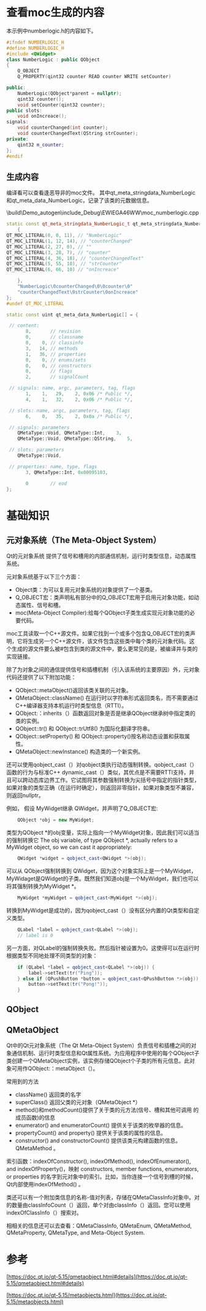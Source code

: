 
# 查看moc生成的内容
本示例中numberlogic.h的内容如下。
```C++
#ifndef NUMBERLOGIC_H
#define NUMBERLOGIC_H
#include <QWidget>
class NumberLogic : public QObject
{
    Q_OBJECT
    Q_PROPERTY(qint32 counter READ counter WRITE setCounter)

public:
    NumberLogic(QObject*parent = nullptr);
    qint32 counter();
    void setCounter(qint32 counter);
public slots:
    void onIncreace();
signals:
    void counterChanged(int counter);
    void counterChangedText(QString strCounter);
private:
    qint32 m_counter;
};
#endif
```

## 生成内容
编译看可以查看逢恶导非的moc文件。
其中qt_meta_stringdata_NumberLogic和qt_meta_data_NumberLogic，记录了该类的元数据信息。

\build\Demo_autogen\include_Debug\EWIEGA46WW\moc_numberlogic.cpp
```C++
static const qt_meta_stringdata_NumberLogic_t qt_meta_stringdata_NumberLogic = {
    {
QT_MOC_LITERAL(0, 0, 11), // "NumberLogic"
QT_MOC_LITERAL(1, 12, 14), // "counterChanged"
QT_MOC_LITERAL(2, 27, 0), // ""
QT_MOC_LITERAL(3, 28, 7), // "counter"
QT_MOC_LITERAL(4, 36, 18), // "counterChangedText"
QT_MOC_LITERAL(5, 55, 10), // "strCounter"
QT_MOC_LITERAL(6, 66, 10) // "onIncreace"

    },
    "NumberLogic\0counterChanged\0\0counter\0"
    "counterChangedText\0strCounter\0onIncreace"
};
#undef QT_MOC_LITERAL

static const uint qt_meta_data_NumberLogic[] = {

 // content:
       8,       // revision
       0,       // classname
       0,    0, // classinfo
       3,   14, // methods
       1,   36, // properties
       0,    0, // enums/sets
       0,    0, // constructors
       0,       // flags
       2,       // signalCount

 // signals: name, argc, parameters, tag, flags
       1,    1,   29,    2, 0x06 /* Public */,
       4,    1,   32,    2, 0x06 /* Public */,

 // slots: name, argc, parameters, tag, flags
       6,    0,   35,    2, 0x0a /* Public */,

 // signals: parameters
    QMetaType::Void, QMetaType::Int,    3,
    QMetaType::Void, QMetaType::QString,    5,

 // slots: parameters
    QMetaType::Void,

 // properties: name, type, flags
       3, QMetaType::Int, 0x00095103,

       0        // eod
};
```
# 基础知识
## 元对象系统（The Meta-Object System）
Qt的元对象系统 提供了信号和槽用的内部通信机制，运行时类型信息，动态属性系统。

元对象系统基于以下三个方面：
- Object类：为可以复用元对象系统的对象提供了一个基类。
- Q_OBJECT宏：类声明私有部分中的Q_OBJECT宏用于启用元对象功能，如动态属性、信号和槽。
- moc(Meta-Object Compiler):给每个QObject子类生成实现元对象功能的必要代码。

moc工具读取一个C++源文件。如果它找到一个或多个包含Q_OBJECT宏的类声明，它将生成另一个C++源文件，该文件包含这些类中每个类的元对象代码。这个生成的源文件要么被#包含到类的源文件中，要么更常见的是，被编译并与类的实现链接。

除了为对象之间的通信提供信号和插槽机制（引入该系统的主要原因）外，元对象代码还提供了以下附加功能：

- QObject::metaObject()返回该类关联的元对象。
- QMetaObject::className() 在运行时以字符串形式返回类名，而不需要通过C++编译器支持本机运行时类型信息（RTTI）。
- QObject:：inherits（）函数返回对象是否是继承QObject继承树中指定类的类的实例。
- QObject::tr() 和 QObject::trUtf8() 为国际化翻译字符串。
- QObject::setProperty() 和 QObject::property()按名称动态设置和获取属性。
- QMetaObject::newInstance() 构造类的一个新实例。

还可以使用qobject_cast（）对qobject类执行动态强制转换。qobject_cast（）函数的行为与标准C++ dynamic_cast（）类似，其优点是不需要RTTI支持，并且可以跨动态库边界工作。它试图将其参数强制转换为尖括号中指定的指针类型，如果对象的类型正确（在运行时确定），则返回非零指针，如果对象类型不兼容，则返回nullptr。

例如， 假设 MyWidget继承 QWidget，并声明了Q_OBJECT宏:
```C++
    QObject *obj = new MyWidget;
```
类型为QObject *的obj变量，实际上指向一个MyWidget对象，因此我们可以适当的强制转换它
The obj variable, of type QObject *, actually refers to a MyWidget object, so we can cast it appropriately:
```C++
    QWidget *widget = qobject_cast<QWidget *>(obj);
```

可以从 QObject强制转换到 QWidget，因为这个对象实际上是一个MyWidget，MyWidaget是QWidget的子类。既然我们知道obj是一个MyWidget，我们也可以将其强制转换为MyWidget *。
```C++
    MyWidget *myWidget = qobject_cast<MyWidget *>(obj);
```
转换到MyWidget是成功的，因为qobject_cast（）没有区分内置的Qt类型和自定义类型。
```C++
    QLabel *label = qobject_cast<QLabel *>(obj);
    // label is 0
```
另一方面，对QLabel的强制转换失败。然后指针被设置为0。这使得可以在运行时根据类型不同地处理不同类型的对象：
```C++
    if (QLabel *label = qobject_cast<QLabel *>(obj)) {
        label->setText(tr("Ping"));
    } else if (QPushButton *button = qobject_cast<QPushButton *>(obj)) {
        button->setText(tr("Pong!"));
    }
```
## QObject

## QMetaObject
Qt中的Qt元对象系统（The Qt Meta-Object System）负责信号和插槽之间的对象通信机制、运行时类型信息和Qt属性系统。为应用程序中使用的每个QObject子类创建一个QMetaObject实例，该实例存储QObject个子类的所有元信息。此对象可用作QObject:：metaObject（）。

常用到的方法
- className() 返回类的名字
- superClass() 返回父类的元对象（QMetaObject *）
- method()和methodCount()提供了关于类的元方法(信号、槽和其他可调用 的成员函数)的信息
- enumerator() and enumeratorCount() 提供关于该类的枚举器的信息。
- propertyCount() and property() 提供关于该类的属性的信息。
- constructor() and constructorCount() 提供该类元构建函数的信息。QMetaMethod 。

索引函数：indexOfConstructor(), indexOfMethod(), indexOfEnumerator(), and indexOfProperty()，映射 constructors, member functions, enumerators, or properties 的名字到元对象中的索引。比如，当你连接一个信号到槽的时候，Qt内部使用indexOfMethod() 。

类还可以有一个附加类信息的名称-值对列表，存储在QMetaClassInfo对象中。对的数量由classInfoCount（）返回，单个对由classInfo（）返回。您可以使用indexOfClassInfo（）搜索对。

相相关的信息还可以去查看：QMetaClassInfo, QMetaEnum, QMetaMethod, QMetaProperty, QMetaType, and Meta-Object System.


# 参考
[https://doc.qt.io/qt-5.15/qmetaobject.html#details](https://doc.qt.io/qt-5.15/qmetaobject.html#details)

[https://doc.qt.io/qt-5.15/metaobjects.html](https://doc.qt.io/qt-5.15/metaobjects.html)